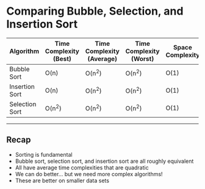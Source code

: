 # Comparing Bubble, Selection, and Insertion Sort

| Algorithm | Time Complexity (Best) | Time Complexity (Average) | Time Complexity (Worst) | Space Complexity |
|-|-|-|-|-| 
| Bubble Sort| O(n) | O(n<sup>2</sup>) | O(n<sup>2</sup>) | O(1) |
| Insertion Sort | O(n) | O(n<sup>2</sup>) | O(n<sup>2</sup>) | O(1) |
| Selection Sort | O(n<sup>2</sup>) | O(n<sup>2</sup>) | O(n<sup>2</sup>) | O(1) | 

---

## Recap
- Sorting is fundamental 
- Bubble sort, selection sort, and insertion sort are all roughly equivalent
- All have average time complexities that are quadratic
- We can do better... but we need more complex algorithms!
- These are better on smaller data sets